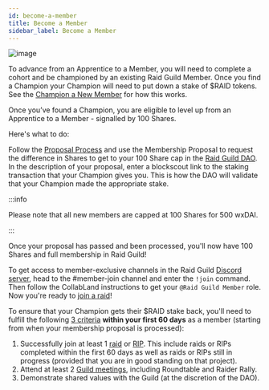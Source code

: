 ```yaml
---
id: become-a-member
title: Become a Member
sidebar_label: Become a Member
---
```


![image](https://user-images.githubusercontent.com/93854208/171784806-1d0bb1a9-c49b-4ad7-8934-5c2dc4fc50b1.png)


To advance from an Apprentice to a Member, you will need to complete a cohort and be championed by an existing Raid Guild Member. Once you find a Champion your Champion will need to put down a stake of $RAID tokens. See the [Champion a New Member](./champion-a-member) for how this works.

Once you’ve found a Champion, you are eligible to level up from an Apprentice to a Member - signalled by 100 Shares. 

Here's what to do:

Follow the [Proposal Process](./proposal-types) and use the Membership Proposal to request the difference in Shares to get to your 100 Share cap in the [Raid Guild DAO](https://app.daohaus.club/dao/0x64/0xfe1084bc16427e5eb7f13fc19bcd4e641f7d571f). In the description of your proposal, enter a blockscout link to the staking transaction that your Champion gives you. This is how the DAO will validate that your Champion made the appropriate stake.

:::info

Please note that all new members are capped at 100 Shares for 500 wxDAI.

:::

Once your proposal has passed and been processed, you'll now have 100 Shares and full membership in Raid Guild!

To get access to member-exclusive channels in the Raid Guild [Discord server](https://discord.gg/Z2PMbXN), head to the <span class='channels'>#member-join</span> channel and enter the `!join` command. Then follow the CollabLand instructions to get your `@Raid Guild Member` role. Now you're ready to [join a raid](./join-a-raid)!

To ensure that your Champion gets their $RAID stake back, you'll need to fulfill the following [3 criteria](./champion-a-member#Success-Criteria) **within your first 60 days** as a member (starting from when your membership proposal is processed):
1. Successfully join at least 1 [raid](./join-a-raid) or [RIP](./rips). This include raids or RIPs completed within the first 60 days as well as raids or RIPs still in progress (provided that you are in good standing on that project).
2. Attend at least 2 [Guild meetings](./community-meetings), including Roundtable and Raider Rally.
3. Demonstrate shared values with the Guild (at the discretion of the DAO).
